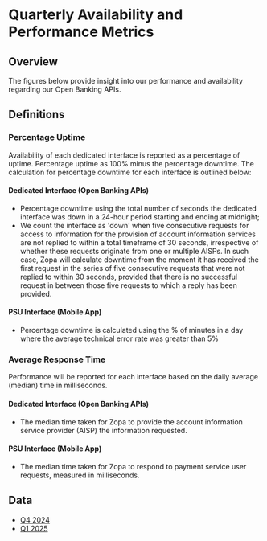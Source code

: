 # Quarterly Availability and Performance Metrics

## Overview
The figures below provide insight into our performance and availability regarding our Open Banking APIs. 

## Definitions

### Percentage Uptime
Availability of each dedicated interface is reported as a percentage of uptime. Percentage uptime as 100% minus the percentage downtime. The calculation for percentage downtime for each interface is outlined below:
#### Dedicated Interface (Open Banking APIs)
- Percentage downtime using the total number of seconds the dedicated interface was down in a 24-hour period starting and ending at midnight;
- We count the interface as 'down' when five consecutive requests for access to information for the provision of account information services  are not replied to within a total timeframe of 30 seconds, irrespective of whether these requests originate from one or multiple AISPs. In such case, Zopa will calculate downtime from the moment it has received the first request in the series of five consecutive requests that were not replied to within 30 seconds, provided that there is no successful request in between those five requests to which a reply has been provided.
#### PSU Interface (Mobile App)
- Percentage downtime is calculated using the % of minutes in a day where the average technical error rate was greater than 5%

### Average Response Time
Performance will be reported for each interface based on the daily average (median) time in milliseconds.
#### Dedicated Interface (Open Banking APIs)
- The median time taken for Zopa to provide the account information service provider (AISP) the information requested.
#### PSU Interface (Mobile App)
- The median time taken for Zopa to respond to payment service user requests, measured in milliseconds.

## Data


- [Q4 2024](/assets/performance_pdfs/2024Q4.pdf)
- [Q1 2025](/assets/performance_pdfs/2025Q1.pdf)